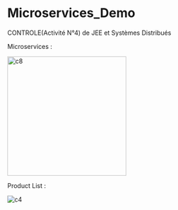 # Microservices_Demo
CONTROLE(Activité N°4) de JEE et Systèmes Distribués

Microservices : 

<img width="269" alt="c8" src="https://github.com/imadett88/Microservices_E-Commerce/assets/83021588/087b04b1-3ecd-4c1e-9cea-d7deb158d66c">

Product List :

![c4](https://github.com/imadett88/Microservices_E-Commerce/assets/83021588/d518fd34-e6ef-40ed-9bd3-e9296982eb33)

